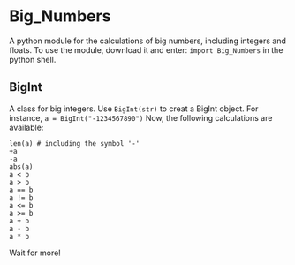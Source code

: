 # Big_Numbers
A python module for the calculations of big numbers, including integers and floats.
To use the module, download it and enter:
`import Big_Numbers`
in the python shell.
## BigInt
A class for big integers.
Use `BigInt(str)` to creat a BigInt object.
For instance, 
`a = BigInt("-1234567890")`
Now, the following calculations are available:
```
len(a) # including the symbol '-'
+a
-a
abs(a)
a < b
a > b
a == b
a != b
a <= b
a >= b
a + b
a - b
a * b
```
Wait for more!
